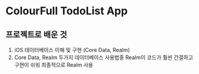 # ColourFull TodoList App 

## 프로젝트로 배운 것 

1. iOS 데이터베이스 이해 및 구현 (Core Data, Realm)
2. Core Data, Realm 두가지 데이터베이스 사용법중 Realm이 코드가 훨씬 간결하고 구현이 쉬워 최종적으로 Realm 사용

